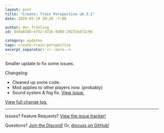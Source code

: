 ```yaml
---
layout: post
title: "Create: Train Perspective v0.3.1"
date: 2024-05-19 20:20 -7:00

author: der_frühling
id: 8dda010b-e752-472b-9d80-29231b472c96

category: updates
tags: create-train-perspective
excerpt_separator: <!--more-->
---
```


Smaller update to fix some issues.
<!--more-->

Changelog:
- Cleaned up some code.
- Mod applies to other players now. (probably)
- Sound system & fog fix. [View issue.](https://github.com/der-fruhling/create-train-perspective/issues/39)

[View full change log.](https://github.com/der-fruhling/create-train-perspective/compare/v0.3.0...v0.3.1)

---

Issues?
Feature Requests?
[View the issue tracker!](https://github.com/der-fruhling-entertainment/create-train-perspective/issues)

Questions?
[Join the Discord!](https://discord.gg/AyM66DhPKr)
Or,
[discuss on GitHub!](https://github.com/der-fruhling-entertainment/create-train-perspective/discussions)
